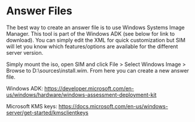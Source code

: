# Answer Files

The best way to create an answer file is to use Windows Systems Image Manager. This tool is part of the Windows ADK (see below for link to download). You can simply edit the XML for quick customization but SIM will let you know which features/options are available for the different server version. 

Simply mount the iso, open SIM and click File > Select Windows Image > Browse to D:\sources\install.wim. From here you can create a new answer file. 


Windows ADK: https://developer.microsoft.com/en-us/windows/hardware/windows-assessment-deployment-kit

Microsoft KMS keys: https://docs.microsoft.com/en-us/windows-server/get-started/kmsclientkeys